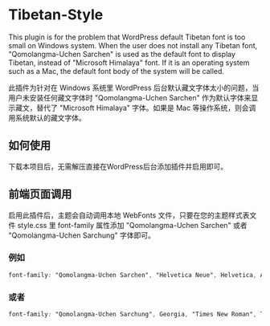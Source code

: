 # Tibetan-Style

This plugin is for the problem that WordPress default Tibetan font is too small on Windows system. When the user does not install any Tibetan font, "Qomolangma-Uchen Sarchen" is used as the default font to display Tibetan, instead of "Microsoft Himalaya" font. If it is an operating system such as a Mac, the default font body of the system will be called.

此插件为针对在 Windows 系统里 WordPress 后台默认藏文字体太小的问题，当用户未安装任何藏文字体时 "Qomolangma-Uchen Sarchen" 作为默认字体来显示藏文，替代了 "Microsoft Himalaya" 字体。如果是 Mac 等操作系统，则会调用系统默认的藏文字体。

## 如何使用
下载本项目后，无需解压直接在WordPress后台添加插件并启用即可。

## 前端页面调用
启用此插件后，主题会自动调用本地 WebFonts 文件，只要在您的主题样式表文件 style.css 里 font-family 属性添加 "Qomolangma-Uchen Sarchen" 或者 "Qomolangma-Uchen Sarchung" 字体即可。

### 例如
```css
font-family: "Qomolangma-Uchen Sarchen", "Helvetica Neue", Helvetica, Arial, sans-serif;
```

### 或者
```css
font-family: "Qomolangma-Uchen Sarchung", Georgia, "Times New Roman", Times, serif;
```
